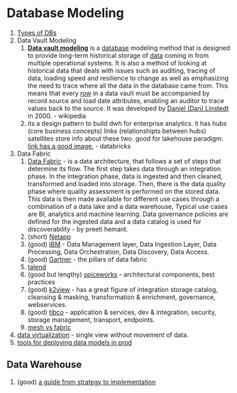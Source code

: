 # Database Modeling

1. [Types of DBs](https://simonatta.medium.com/database-types-2dac81461709)
2. Data Vault Modeling
   1. [**Data vault modeling**](https://en.wikipedia.org/wiki/Data\_vault\_modeling) is a [database](https://en.wikipedia.org/wiki/Database) modeling method that is designed to provide long-term historical storage of [data](https://en.wikipedia.org/wiki/Data) coming in from multiple operational systems. It is also a method of looking at historical data that deals with issues such as auditing, tracing of data, loading speed and resilience to change as well as emphasizing the need to trace where all the data in the database came from. This means that every [row](https://en.wikipedia.org/wiki/Row\_\(database\)) in a data vault must be accompanied by record source and load date attributes, enabling an auditor to trace values back to the source. It was developed by [Daniel (Dan) Linstedt](https://en.wikipedia.org/w/index.php?title=Daniel\_Linstedt\&action=edit\&redlink=1) in 2000. - wikipedia
   2. its a design pattern to build dwh for enterprise analytics. it has hubs (core business concepts) links (relationshipts between hubs) satellites store info about these two. good for lakehouse paradigm. [link has a good image.](https://www.databricks.com/glossary/data-vault) - databricks
3. Data Fabric
   1. [Data Fabric](https://preetihemant.medium.com/modern-data-architecture-models-69e90b725a05) - is a data architecture, that follows a set of steps that determine its flow. The first step takes data through an integration phase. In the integration phase, data is ingested and then cleaned, transformed and loaded into storage. Then, there is the data quality phase where quality assessment is performed on the stored data. This data is then made available for different use cases through a combination of a data lake and a data warehouse, Typical use cases are BI, analytics and machine learning. Data governance policies are defined for the ingested data and a data catalog is used for discoverability - by  preeti hemant.
   2. (short) [Netapp](https://www.netapp.com/data-fabric/what-is-data-fabric/)
   3. (good) [IBM](https://www.ibm.com/topics/data-fabric) - Data Management layer, Data Ingestion Layer, Data Processing, Data Orchestration, Data Discovery, Data Access.
   4. (good) [Gartner](https://www.gartner.com/smarterwithgartner/data-fabric-architecture-is-key-to-modernizing-data-management-and-integration) - the pillars of data fabric
   5. [talend](https://www.talend.com/resources/what-is-data-fabric/)
   6. (good but lengthy) [spiceworks](https://www.spiceworks.com/tech/big-data/articles/what-is-data-fabric/) - architectural components, best practices
   7. (good) [k2view](https://www.k2view.com/what-is-data-fabric) - has a great figure of integration storage catalog, cleansing & masking, transformation & enrichment, governance, webservices.
   8. (good) [tibco](https://www.tibco.com/reference-center/what-is-data-fabric) - application & services, dev & integration, security, storage management, transport, endpoints.
   9. [mesh vs fabric](https://www.datanami.com/2021/10/25/data-mesh-vs-data-fabric-understanding-the-differences/)
4. [data virtualization](https://www.ibm.com/analytics/data-virtualization) - single view without movement of data.
5. [tools for deploying data models in prod](https://www.superdatascience.com/podcast/tools-for-deploying-data-models-into-production)

## Data Warehouse

1. (good) [a guide from strategy to implementation](https://www.analytics8.com/blog/what-is-a-data-warehouse/)
